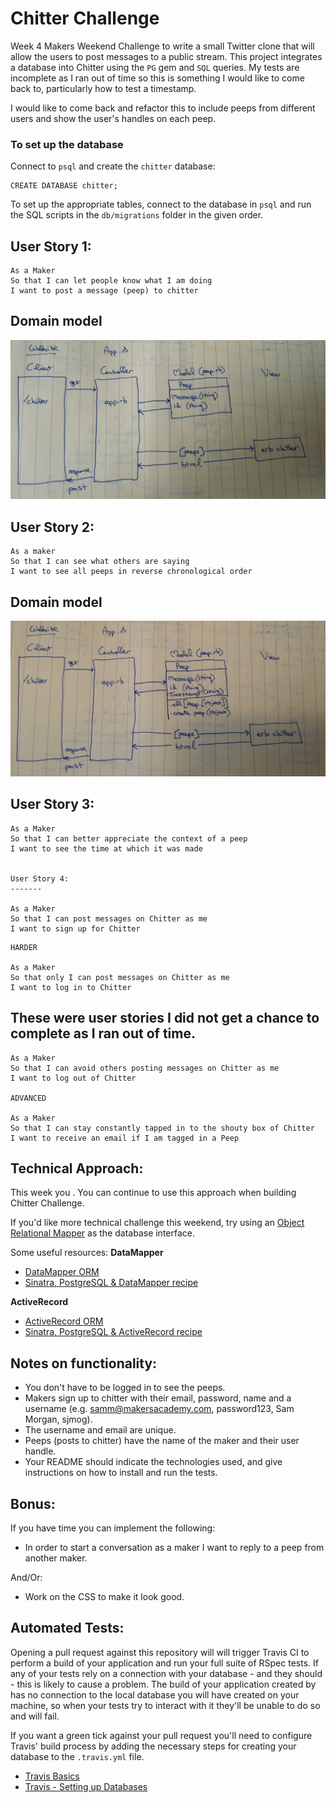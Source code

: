 Chitter Challenge
=================

Week 4 Makers Weekend Challenge to write a small Twitter clone that will allow the users to post messages to a public stream.
This project integrates a database into Chitter using the `PG` gem and `SQL` queries. My tests are incomplete as I ran out of time so this is something I would like to come back to, particularly how to test a timestamp.

I would like to come back and refactor this to include peeps from different users and show the user's handles on each peep. 

### To set up the database

Connect to `psql` and create the `chitter` database:

```
CREATE DATABASE chitter;
```

To set up the appropriate tables, connect to the database in `psql` and run the SQL scripts in the `db/migrations` folder in the given order.


User Story 1:
-------

```
As a Maker
So that I can let people know what I am doing  
I want to post a message (peep) to chitter

```

## Domain model

![domain_model](/images/dm_user_story_1.jpg)

User Story 2:
-------

```
As a maker
So that I can see what others are saying  
I want to see all peeps in reverse chronological order

```
## Domain model

![domain_model](/images/dm_user_story_2.jpg)

User Story 3:
-------

```
As a Maker
So that I can better appreciate the context of a peep
I want to see the time at which it was made


User Story 4:
-------

As a Maker
So that I can post messages on Chitter as me
I want to sign up for Chitter
```

```
HARDER

As a Maker
So that only I can post messages on Chitter as me
I want to log in to Chitter

```

These were user stories I did not get a chance to complete as I ran out of time.
-----
```
As a Maker
So that I can avoid others posting messages on Chitter as me
I want to log out of Chitter

ADVANCED

As a Maker
So that I can stay constantly tapped in to the shouty box of Chitter
I want to receive an email if I am tagged in a Peep
```

Technical Approach:
-----

This week you . You can continue to use this approach when building Chitter Challenge.

If you'd like more technical challenge this weekend, try using an [Object Relational Mapper](https://en.wikipedia.org/wiki/Object-relational_mapping) as the database interface.

Some useful resources:
**DataMapper**
- [DataMapper ORM](https://datamapper.org/)
- [Sinatra, PostgreSQL & DataMapper recipe](http://recipes.sinatrarb.com/p/databases/postgresql-datamapper)

**ActiveRecord**
- [ActiveRecord ORM](https://guides.rubyonrails.org/active_record_basics.html)
- [Sinatra, PostgreSQL & ActiveRecord recipe](http://recipes.sinatrarb.com/p/databases/postgresql-activerecord?#article)

Notes on functionality:
------

* You don't have to be logged in to see the peeps.
* Makers sign up to chitter with their email, password, name and a username (e.g. samm@makersacademy.com, password123, Sam Morgan, sjmog).
* The username and email are unique.
* Peeps (posts to chitter) have the name of the maker and their user handle.
* Your README should indicate the technologies used, and give instructions on how to install and run the tests.

Bonus:
-----

If you have time you can implement the following:

* In order to start a conversation as a maker I want to reply to a peep from another maker.

And/Or:

* Work on the CSS to make it look good.

Automated Tests:
-----

Opening a pull request against this repository will will trigger Travis CI to perform a build of your application and run your full suite of RSpec tests. If any of your tests rely on a connection with your database - and they should - this is likely to cause a problem. The build of your application created by has no connection to the local database you will have created on your machine, so when your tests try to interact with it they'll be unable to do so and will fail.

If you want a green tick against your pull request you'll need to configure Travis' build process by adding the necessary steps for creating your database to the `.travis.yml` file.

- [Travis Basics](https://docs.travis-ci.com/user/tutorial/)
- [Travis - Setting up Databases](https://docs.travis-ci.com/user/database-setup/)

